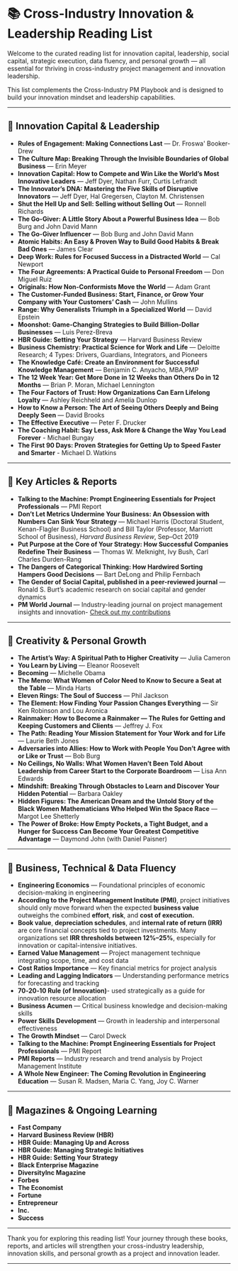 # 📚 Cross-Industry Innovation & Leadership Reading List

Welcome to the curated reading list for innovation capital, leadership, social capital, strategic execution, data fluency, and personal growth — all essential for thriving in cross-industry project management and innovation leadership.

This list complements the Cross-Industry PM Playbook and is designed to build your innovation mindset and leadership capabilities.

---

## 🌟 Innovation Capital & Leadership

- **Rules of Engagement: Making Connections Last** — Dr. Froswa' Booker-Drew
- **The Culture Map: Breaking Through the Invisible Boundaries of Global Business** — Erin Meyer
- **Innovation Capital: How to Compete and Win Like the World’s Most Innovative Leaders** — Jeff Dyer, Nathan Furr, Curtis Lefrandt  
- **The Innovator’s DNA: Mastering the Five Skills of Disruptive Innovators** — Jeff Dyer, Hal Gregersen, Clayton M. Christensen  
- **Shut the Hell Up and Sell: Selling without Selling Out** — Ronnell Richards  
- **The Go-Giver: A Little Story About a Powerful Business Idea** — Bob Burg and John David Mann  
- **The Go-Giver Influencer** — Bob Burg and John David Mann  
- **Atomic Habits: An Easy & Proven Way to Build Good Habits & Break Bad Ones** — James Clear  
- **Deep Work: Rules for Focused Success in a Distracted World** — Cal Newport  
- **The Four Agreements: A Practical Guide to Personal Freedom** — Don Miguel Ruiz  
- **Originals: How Non-Conformists Move the World** — Adam Grant  
- **The Customer-Funded Business: Start, Finance, or Grow Your Company with Your Customers’ Cash** — John Mullins  
- **Range: Why Generalists Triumph in a Specialized World** — David Epstein 
- **Moonshot: Game-Changing Strategies to Build Billion-Dollar Businesses** — Luis Perez-Breva  
- **HBR Guide: Setting Your Strategy** — Harvard Business Review  
- **Business Chemistry: Practical Science for Work and Life** — Deloitte Research; 4 Types: Drivers, Guardians, Integrators, and Pioneers  
- **The Knowledge Café: Create an Environment for Successful Knowledge Management** — Benjamin C. Anyacho, MBA,PMP
- **The 12 Week Year: Get More Done in 12 Weeks than Others Do in 12 Months** — Brian P. Moran, Michael Lennington  
- **The Four Factors of Trust: How Organizations Can Earn Lifelong Loyalty** — Ashley Reichheld and Amelia Dunlop  
- **How to Know a Person: The Art of Seeing Others Deeply and Being Deeply Seen** — David Brooks   
- **The Effective Executive** — Peter F. Drucker  
- **The Coaching Habit: Say Less, Ask More & Change the Way You Lead Forever** - Michael Bungay
- **The First 90 Days: Proven Strategies for Getting Up to Speed Faster and Smarter** - Michael D. Watkins


---

## 📰 Key Articles & Reports

- **Talking to the Machine: Prompt Engineering Essentials for Project Professionals** — PMI Report  
- **Don’t Let Metrics Undermine Your Business: An Obsession with Numbers Can Sink Your Strategy** — Michael Harris (Doctoral Student, Kenan-Flagler Business School) and Bill Taylor (Professor, Marriott School of Business), *Harvard Business Review*, Sep–Oct 2019  
- **Put Purpose at the Core of Your Strategy: How Successful Companies Redefine Their Business** — Thomas W. Melknight, Ivy Bush, Carl Charles Durden-Rang  
- **The Dangers of Categorical Thinking: How Hardwired Sorting Hampers Good Decisions** — Bart DeLong and Philip Fernbach  
- **The Gender of Social Capital, published in a peer-reviewed journal** — Ronald S. Burt’s academic research on social capital and gender dynamics 
- **PM World Journal** — Industry-leading journal on project management insights and innovation-
                         [Check out my contributions](https://pmworldlibrary.net/authors/alicia-morgan/) 

---

## 🎨 Creativity & Personal Growth

- **The Artist’s Way: A Spiritual Path to Higher Creativity** — Julia Cameron  
- **You Learn by Living** — Eleanor Roosevelt  
- **Becoming** — Michelle Obama  
- **The Memo: What Women of Color Need to Know to Secure a Seat at the Table** — Minda Harts  
- **Eleven Rings: The Soul of Success** — Phil Jackson  
- **The Element: How Finding Your Passion Changes Everything** — Sir Ken Robinson and Lou Aronica  
- **Rainmaker: How to Become a Rainmaker — The Rules for Getting and Keeping Customers and Clients** — Jeffrey J. Fox  
- **The Path: Reading Your Mission Statement for Your Work and for Life** — Laurie Beth Jones  
- **Adversaries into Allies: How to Work with People You Don’t Agree with or Like or Trust** — Bob Burg  
- **No Ceilings, No Walls: What Women Haven’t Been Told About Leadership from Career Start to the Corporate Boardroom** — Lisa Ann Edwards  
- **Mindshift: Breaking Through Obstacles to Learn and Discover Your Hidden Potential** — Barbara Oakley  
- **Hidden Figures: The American Dream and the Untold Story of the Black Women Mathematicians Who Helped Win the Space Race** — Margot Lee Shetterly
- **The Power of Broke: How Empty Pockets, a Tight Budget, and a Hunger for Success Can Become Your Greatest Competitive Advantage** — Daymond John (with Daniel Paisner)
  
---

## 🔧 Business, Technical & Data Fluency

- **Engineering Economics** — Foundational principles of economic decision-making in engineering
- **According to the Project Management Institute (PMI)**, project initiatives should only move forward when the expected **business value** outweighs the combined **effort**, **risk**, and **cost of execution.**
- **Book value**, **depreciation schedules**, and **internal rate of return (IRR)** are core financial concepts tied to project investments. Many organizations set **IRR thresholds between 12%–25%**, especially for innovation or capital-intensive initiatives.
- **Earned Value Management** — Project management technique integrating scope, time, and cost data  
- **Cost Ratios Importance** — Key financial metrics for project analysis  
- **Leading and Lagging Indicators** — Understanding performance metrics for forecasting and tracking
- **70‑20‑10 Rule (of Innovation)**- used strategically as a guide for innovation resource allocation
- **Business Acumen** — Critical business knowledge and decision-making skills  
- **Power Skills Development** — Growth in leadership and interpersonal effectiveness  
- **The Growth Mindset** — Carol Dweck  
- **Talking to the Machine: Prompt Engineering Essentials for Project Professionals** — PMI Report  
- **PMI Reports** — Industry research and trend analysis by Project Management Institute  
- **A Whole New Engineer: The Coming Revolution in Engineering Education**
— Susan R. Madsen, Maria C. Yang, Joy C. Warner  

---

## 📖 Magazines & Ongoing Learning

- **Fast Company**  
- **Harvard Business Review (HBR)**  
- **HBR Guide: Managing Up and Across**  
- **HBR Guide: Managing Strategic Initiatives**  
- **HBR Guide: Setting Your Strategy**
- **Black Enterprise Magazine**
- **DiversityInc Magazine**
- **Forbes**
- **The Economist**
- **Fortune**
- **Entrepreneur**
- **Inc.**
- **Success**
  

---

Thank you for exploring this reading list! Your journey through these books, reports, and articles will strengthen your cross-industry leadership, innovation skills, and personal growth as a project and innovation leader.


---


